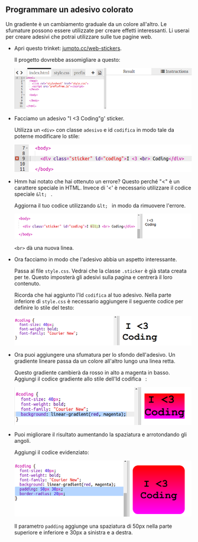 ## Programmare un adesivo colorato

Un gradiente è un cambiamento graduale da un colore all'altro. Le sfumature possono essere utilizzate per creare effetti interessanti. Li userai per creare adesivi che potrai utilizzare sulle tue pagine web.

+ Apri questo trinket: <a href="http://jumpto.cc/web-stickers" target="_blank">jumpto.cc/web-stickers</a>.
    
    Il progetto dovrebbe assomigliare a questo:
    
    ![screenshot](images/stickers-starter.png)

+ Facciamo un adesivo "I <3 Coding"g' sticker.
    
    Utilizza un `<div>` con classe `adesivo` e id `codifica` in modo tale da poterne modificare lo stile:
    
    ![screenshot](images/stickers-coding-error.png)

+ Hmm hai notato che hai ottenuto un errore? Questo perché "<" è un carattere speciale in HTML. Invece di '<' è necessario utilizzare il codice speciale `&lt; ` .
    
    Aggiorna il tuo codice utilizzando `&lt; ` in modo da rimuovere l'errore.
    
    ![screenshot](images/stickers-coding-fixed.png)
    
    `<br>` dà una nuova linea.

+ Ora facciamo in modo che l'adesivo abbia un aspetto interessante.
    
    Passa al file `style.css`. Vedrai che la classe `.sticker` è già stata creata per te. Questo imposterà gli adesivi sulla pagina e centrerà il loro contenuto.
    
    Ricorda che hai aggiunto l'Id `codifica` al tuo adesivo. Nella parte inferiore di `style.css` è necessario aggiungere il seguente codice per definire lo stile del testo:
    
    ![screenshot](images/stickers-coding-font.png)

+ Ora puoi aggiungere una sfumatura per lo sfondo dell'adesivo. Un gradiente lineare passa da un colore all'altro lungo una linea retta.
    
    Questo gradiente cambierà da rosso in alto a magenta in basso. Aggiungi il codice gradiente allo stile dell'Id codifica ` `:
    
    ![screenshot](images/stickers-coding-gradient.png)

+ Puoi migliorare il risultato aumentando la spaziatura e arrotondando gli angoli.
    
    Aggiungi il codice evidenziato:
    
    ![screenshot](images/stickers-coding-padding.png)
    
    Il parametro `padding` aggiunge una spaziatura di 50px nella parte superiore e inferiore e 30px a sinistra e a destra.